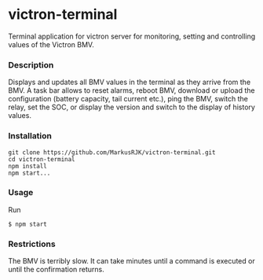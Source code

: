 # victron-terminal

Terminal application for victron server for monitoring, setting and controlling values of the
Victron BMV.


### Description

Displays and updates all BMV values in the terminal as they arrive from the BMV. A task bar
allows to reset alarms, reboot BMV, download or upload the configuration (battery capacity,
tail current etc.), ping the BMV, switch the relay, set the SOC, or display the version and
switch to the display of history values.


### Installation

```
git clone https://github.com/MarkusRJK/victron-terminal.git
cd victron-terminal
npm install
npm start...
```

### Usage

Run 

```
$ npm start 
```

### Restrictions

The BMV is terribly slow. It can take minutes until a command is executed
or until the confirmation returns.

